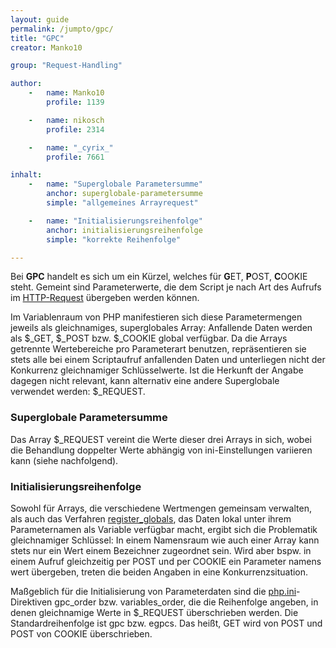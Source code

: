 ```yaml
---
layout: guide
permalink: /jumpto/gpc/
title: "GPC"
creator: Manko10

group: "Request-Handling"

author: 
    -   name: Manko10
        profile: 1139

    -   name: nikosch
        profile: 2314

    -   name: "_cyrix_"
        profile: 7661

inhalt:
    -   name: "Superglobale Parametersumme"
        anchor: superglobale-parametersumme
        simple: "allgemeines Arrayrequest"

    -   name: "Initialisierungsreihenfolge"
        anchor: initialisierungsreihenfolge
        simple: "korrekte Reihenfolge"

---
```


Bei **GPC** handelt es sich um ein Kürzel, welches für **G**ET, **P**OST, **C**OOKIE steht. Gemeint sind Parameterwerte, die dem Script je nach Art des Aufrufs im [HTTP-Request](http://php-de.github.io/request-handling/request.html)  übergeben werden können.

Im Variablenraum von PHP manifestieren sich diese Parametermengen jeweils als gleichnamiges, superglobales Array: Anfallende Daten werden als $_GET, $_POST bzw. $_COOKIE global verfügbar. Da die Arrays getrennte Wertebereiche pro Parameterart benutzen, repräsentieren sie stets alle bei einem Scriptaufruf anfallenden Daten und unterliegen nicht der Konkurrenz gleichnamiger Schlüsselwerte. Ist die Herkunft der Angabe dagegen nicht relevant, kann alternativ eine andere Superglobale verwendet werden: $_REQUEST.

### Superglobale Parametersumme

Das Array $_REQUEST vereint die Werte dieser drei Arrays in sich, wobei die Behandlung doppelter Werte abhängig von ini-Einstellungen variieren kann (siehe nachfolgend).

### Initialisierungsreihenfolge

Sowohl für Arrays, die verschiedene Wertmengen gemeinsam verwalten, als auch das Verfahren [register_globals](http://php-de.github.io/general/php-ini.html#registerglobals), das Daten lokal unter ihrem Parameternamen als Variable verfügbar macht, ergibt sich die Problematik gleichnamiger Schlüssel: In einem Namensraum wie auch einer Array kann stets nur ein Wert einem Bezeichner zugeordnet sein. Wird aber bspw. in einem Aufruf gleichzeitig per POST und per COOKIE ein Parameter namens wert übergeben, treten die beiden Angaben in eine Konkurrenzsituation. 

Maßgeblich für die Initialisierung von Parameterdaten sind die [php.ini](http://php-de.github.io/general/php-ini.html)-Direktiven gpc_order bzw. variables_order, die die Reihenfolge angeben, in denen gleichnamige Werte in $_REQUEST überschrieben werden. Die Standardreihenfolge ist gpc bzw. egpcs. Das heißt, GET wird von POST und POST von COOKIE überschrieben.
